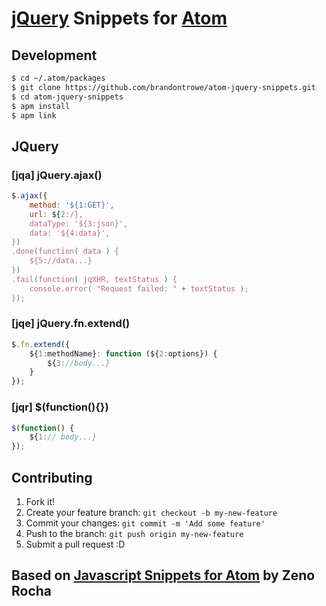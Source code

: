 # [jQuery](http://jquery.com) Snippets for [Atom](http://atom.io)

<!---
## Install

Go to `Atom > Preferences...` then search for **JavaScript Snippets** in Packages tab.
Restart atom.
--->
## Development

```sh
$ cd ~/.atom/packages
$ git clone https://github.com/brandontrowe/atom-jquery-snippets.git
$ cd atom-jquery-snippets
$ apm install
$ apm link
```
## JQuery

### [jqa] jQuery.ajax()

```javascript
$.ajax({
    method: '${1:GET}',
    url: ${2:/},
    dataType: '${3:json}',
    data: '${4:data}',
})
.done(function( data ) {
    ${5://data...}
})
.fail(function( jqXHR, textStatus ) {
    console.error( "Request failed: " + textStatus );
});
```

### [jqe] jQuery.fn.extend()

```javascript
$.fn.extend({
    ${1:methodName}: function (${2:options}) {
        ${3://body...}
    }
});
```

### [jqr] $(function(){})

```javascript
$(function() {
    ${1:// body...}
});
```

## Contributing

1. Fork it!
2. Create your feature branch: `git checkout -b my-new-feature`
3. Commit your changes: `git commit -m 'Add some feature'`
4. Push to the branch: `git push origin my-new-feature`
5. Submit a pull request :D

## Based on [Javascript Snippets for Atom](https://github.com/zenorocha/atom-javascript-snippets) by Zeno Rocha
